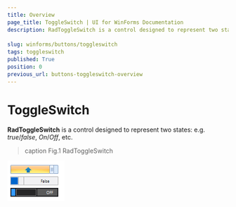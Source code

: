 ```yaml
---
title: Overview
page_title: ToggleSwitch | UI for WinForms Documentation
description: RadToggleSwitch is a control designed to represent two states- e.g. true/false, On/Off, etc.

slug: winforms/buttons/toggleswitch
tags: toggleswitch
published: True
position: 0
previous_url: buttons-toggleswitch-overview
---
```


# ToggleSwitch

__RadToggleSwitch__ is a control designed to represent two states: e.g. *true*/*false*, *On*/*Off*, etc.
>caption Fig.1 RadToggleSwitch

![buttons-toggleswitch-overview 001](images/buttons-toggleswitch-overview001.gif)
